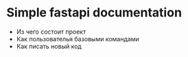 # Simple fastapi documentation

- Из чего состоит проект
- Как пользователья базовыми командами
- Как писать новый код
